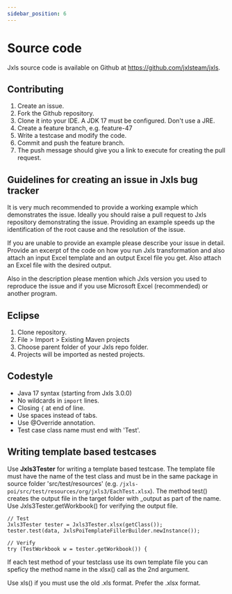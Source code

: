 ```yaml
---
sidebar_position: 6
---
```


# Source code

Jxls source code is available on Github at https://github.com/jxlsteam/jxls.

## Contributing

1. Create an issue.
2. Fork the Github repository.
3. Clone it into your IDE. A JDK 17 must be configured. Don't use a JRE.
4. Create a feature branch, e.g. feature-47
5. Write a testcase and modify the code.
6. Commit and push the feature branch.
7. The push message should give you a link to execute for creating the pull request.

## Guidelines for creating an issue in Jxls bug tracker

It is very much recommended to provide a working example which demonstrates the issue. Ideally you should raise a pull request to
Jxls repository demonstrating the issue. Providing an example speeds up the identification of the root cause and the resolution of the issue.

If you are unable to provide an example please describe your issue in detail. Provide an excerpt of the code on how you run Jxls
transformation and also attach an input Excel template and an output Excel file you get. Also attach an Excel file with the desired output.

Also in the description please mention which Jxls version you used to reproduce the issue and if you use Microsoft Excel (recommended) or another program.

## Eclipse

1. Clone repository.
2. File > Import > Existing Maven projects
3. Choose parent folder of your Jxls repo folder.
4. Projects will be imported as nested projects.

## Codestyle

- Java 17 syntax (starting from Jxls 3.0.0)
- No wildcards in `import` lines.
- Closing `{` at end of line.
- Use spaces instead of tabs.
- Use @Override annotation.
- Test case class name must end with 'Test'.

## Writing template based testcases

Use **Jxls3Tester** for writing a template based testcase. The template file must have the name of the test class and must be in
the same package in source folder 'src/test/resources'
(e.g. `/jxls-poi/src/test/resources/org/jxls3/EachTest.xlsx`).
The method test() creates the output file in the target folder with _output as part of the name.
Use Jxls3Tester.getWorkbook() for verifying the output file.

```
// Test
Jxls3Tester tester = Jxls3Tester.xlsx(getClass());
tester.test(data, JxlsPoiTemplateFillerBuilder.newInstance());

// Verify
try (TestWorkbook w = tester.getWorkbook()) {
```

If each test method of your testclass use its own template file you can speficy the method name in the xlsx() call as the 2nd argument.

Use xls() if you must use the old .xls format. Prefer the .xlsx format.
